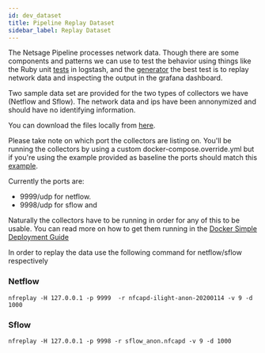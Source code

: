 ```yaml
---
id: dev_dataset
title: Pipeline Replay Dataset
sidebar_label: Replay Dataset
---
```


The Netsage Pipeline processes network data.  Though there are some components and patterns we can use to test 
the behavior using things like the Ruby unit [tests](https://github.com/netsage-project/netsage-pipeline/tree/master/conf-logstash/ruby/spec) in logstash, and the [generator](https://www.elastic.co/guide/en/logstash/current/plugins-inputs-generator.html) the best 
test is to replay network data and inspecting the output in the grafana dashboard. 

Two sample data set are provided for the two types of collectors we have (Netflow and Sflow).  The network data and ips have been annonymized and should have no identifying information. 

You can download the files locally from [here](https://drive.google.com/drive/folders/19fzY5EVoKwtYUaiBJq5OxAR82yDY0taG).

Please take note on which port the collectors are listing on.  You'll be running the collectors by using a custom docker-compose.override.yml but if you're using the example provided as baseline the ports should match this [example](https://github.com/netsage-project/netsage-pipeline/blob/master/docker-compose.override_example.yml). 

Currently the ports are:
  - 9999/udp for netflow.
  - 9998/udp for sflow and 

Naturally the collectors have to be running in order for any of this to be usable.  You can read more on how to get them running in the [Docker Simple Deployment Guide](../deploy/docker_install_simple.md#running-the-collectors)  

In order to replay the data use the following command for netflow/sflow respectively

### Netflow

```
nfreplay -H 127.0.0.1 -p 9999  -r nfcapd-ilight-anon-20200114 -v 9 -d 1000
```

### Sflow

```
nfreplay -H 127.0.0.1 -p 9998 -r sflow_anon.nfcapd -v 9 -d 1000
```

